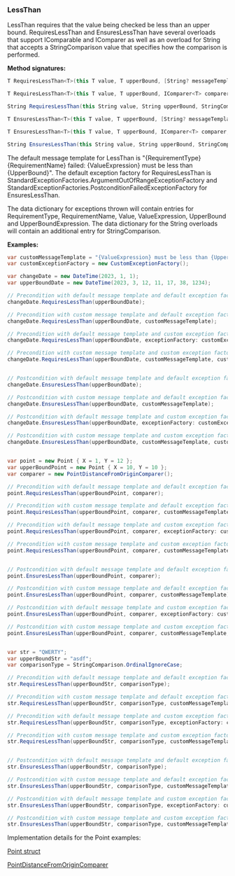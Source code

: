 ### LessThan

LessThan requires that the value being checked be less than an upper bound. 
RequiresLessThan and EnsuresLessThan have several overloads that support 
IComparable<T> and IComparer<T> as well as an overload for String that accepts a 
StringComparison value that specifies how the comparison is performed.

**Method signatures:**
```C#
T RequiresLessThan<T>(this T value, T upperBound, [String? messageTemplate = null], [IExceptionFactory? exceptionFactory = null], [String? valueExpression = null], [String? targetExpression = null]) where T : IComparable<T>

T RequiresLessThan<T>(this T value, T upperBound, IComparer<T> comparer, [String? messageTemplate = null], [IExceptionFactory? exceptionFactory = null], [String? valueExpression = null], [String? targetExpression = null])

String RequiresLessThan(this String value, String upperBound, StringComparison comparisonType, [String? messageTemplate = null], [IExceptionFactory? exceptionFactory = null], [String? valueExpression = null], [String? targetExpression = null])

T EnsuresLessThan<T>(this T value, T upperBound, [String? messageTemplate = null], [IExceptionFactory? exceptionFactory = null], [String? valueExpression = null], [String? targetExpression = null]) where T : IComparable<T>

T EnsuresLessThan<T>(this T value, T upperBound, IComparer<T> comparer, [String? messageTemplate = null], [IExceptionFactory? exceptionFactory = null], [String? valueExpression = null], [String? targetExpression = null])

String EnsuresLessThan(this String value, String upperBound, StringComparison comparisonType, [String? messageTemplate = null], [IExceptionFactory? exceptionFactory = null], [String? valueExpression = null], [String? targetExpression = null])
```

The default message template for LessThan is "{RequirementType} {RequirementName} failed: {ValueExpression} must be less than {UpperBound}".
The default exception factory for RequiresLessThan is StandardExceptionFactories.ArgumentOutOfRangeExceptionFactory
and StandardExceptionFactories.PostconditionFailedExceptionFactory for 
EnsuresLessThan.

The data dictionary for exceptions thrown will contain entries for RequirementType,
RequirementName, Value, ValueExpression, UpperBound and UpperBoundExpression. The 
data dictionary for the String overloads will contain an additional entry for 
StringComparison.

**Examples:**
```C#
var customMessageTemplate = "{ValueExpression} must be less than {UpperBound}";
var customExceptionFactory = new CustomExceptionFactory();

var changeDate = new DateTime(2023, 1, 1);
var upperBoundDate = new DateTime(2023, 3, 12, 11, 17, 38, 1234);

// Precondition with default message template and default exception factory.
changeDate.RequiresLessThan(upperBoundDate);

// Precondition with custom message template and default exception factory.
changeDate.RequiresLessThan(upperBoundDate, customMessageTemplate);

// Precondition with default message template and custom exception factory.
changeDate.RequiresLessThan(upperBoundDate, exceptionFactory: customExceptionFactory);

// Precondition with custom message template and custom exception factory.
changeDate.RequiresLessThan(upperBoundDate, customMessageTemplate, customExceptionFactory);


// Postcondition with default message template and default exception factory.
changeDate.EnsuresLessThan(upperBoundDate);

// Postcondition with custom message template and default exception factory.
changeDate.EnsuresLessThan(upperBoundDate, customMessageTemplate);

// Postcondition with default message template and custom exception factory.
changeDate.EnsuresLessThan(upperBoundDate, exceptionFactory: customExceptionFactory);

// Postcondition with custom message template and custom exception factory.
changeDate.EnsuresLessThan(upperBoundDate, customMessageTemplate, customExceptionFactory);


var point = new Point { X = 1, Y = 12 };
var upperBoundPoint = new Point { X = 10, Y = 10 };
var comparer = new PointDistanceFromOriginComparer();

// Precondition with default message template and default exception factory.
point.RequiresLessThan(upperBoundPoint, comparer);

// Precondition with custom message template and default exception factory.
point.RequiresLessThan(upperBoundPoint, comparer, customMessageTemplate);

// Precondition with default message template and custom exception factory.
point.RequiresLessThan(upperBoundPoint, comparer, exceptionFactory: customExceptionFactory);

// Precondition with custom message template and custom exception factory.
point.RequiresLessThan(upperBoundPoint, comparer, customMessageTemplate, customExceptionFactory);


// Postcondition with default message template and default exception factory.
point.EnsuresLessThan(upperBoundPoint, comparer);

// Postcondition with custom message template and default exception factory.
point.EnsuresLessThan(upperBoundPoint, comparer, customMessageTemplate);

// Postcondition with default message template and custom exception factory.
point.EnsuresLessThan(upperBoundPoint, comparer, exceptionFactory: customExceptionFactory);

// Postcondition with custom message template and custom exception factory.
point.EnsuresLessThan(upperBoundPoint, comparer, customMessageTemplate, customExceptionFactory);


var str = "QWERTY";
var upperBoundStr = "asdf";
var comparisonType = StringComparison.OrdinalIgnoreCase;

// Precondition with default message template and default exception factory.
str.RequiresLessThan(upperBoundStr, comparisonType);

// Precondition with custom message template and default exception factory.
str.RequiresLessThan(upperBoundStr, comparisonType, customMessageTemplate);

// Precondition with default message template and custom exception factory.
str.RequiresLessThan(upperBoundStr, comparisonType, exceptionFactory: customExceptionFactory);

// Precondition with custom message template and custom exception factory.
str.RequiresLessThan(upperBoundStr, comparisonType, customMessageTemplate, customExceptionFactory);


// Postcondition with default message template and default exception factory.
str.EnsuresLessThan(upperBoundStr, comparisonType);

// Postcondition with custom message template and default exception factory.
str.EnsuresLessThan(upperBoundStr, comparisonType, customMessageTemplate);

// Postcondition with default message template and custom exception factory.
str.EnsuresLessThan(upperBoundStr, comparisonType, exceptionFactory: customExceptionFactory);

// Postcondition with custom message template and custom exception factory.
str.EnsuresLessThan(upperBoundStr, comparisonType, customMessageTemplate, customExceptionFactory);
```

Implementation details for the Point examples:

[Point struct](/DbC.Net.TestAndExampleResources/Point.cs)

[PointDistanceFromOriginComparer](/DbC.Net.TestAndExampleResources/PointDistanceFromOriginComparer.cs)
